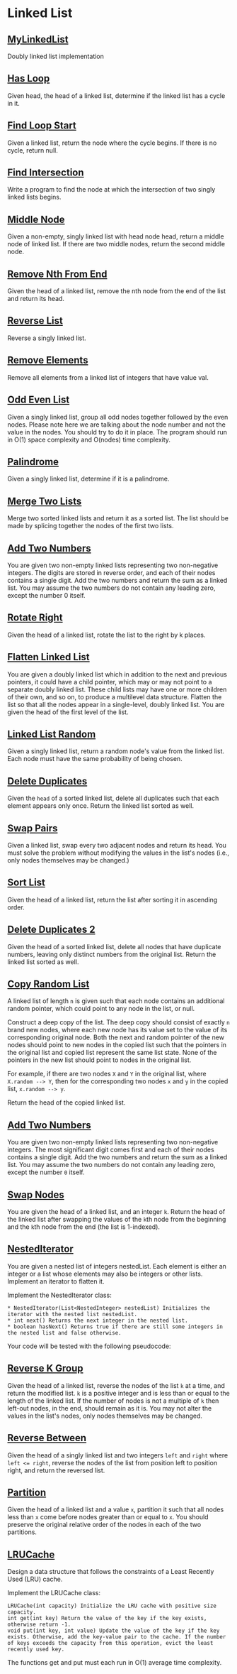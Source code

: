 # Linked List

## [MyLinkedList](./code/MyLinkedList.kt)
Doubly linked list implementation

## [Has Loop](./code/hasLoop.kt)
Given head, the head of a linked list, determine if the linked list has a cycle in it.

## [Find Loop Start](./code/findLoopStart.kt)
Given a linked list, return the node where the cycle begins. If there is no cycle, return null.

## [Find Intersection](./code/findIntersection.kt)
Write a program to find the node at which the intersection of two singly linked lists begins.

## [Middle Node](./code/middleNode.kt)
Given a non-empty, singly linked list with head node head, return a middle node of linked list. If there are two middle nodes, return the second middle node.

## [Remove Nth From End](./code/removeNthFromEnd.kt)
Given the head of a linked list, remove the nth node from the end of the list and return its head.

## [Reverse List](./code/reverseList.kt)
Reverse a singly linked list.

## [Remove Elements](./code/removeElements.kt)
Remove all elements from a linked list of integers that have value val.

## [Odd Even List](./code/oddEvenList.kt)
Given a singly linked list, group all odd nodes together followed by the even nodes. Please note here we are talking about the node number and not the value in the nodes. You should try to do it in place. The program should run in O(1) space complexity and O(nodes) time complexity.

## [Palindrome](./code/palindrome.kt)
Given a singly linked list, determine if it is a palindrome.

## [Merge Two Lists](./code/mergeTwoLists.kt)
Merge two sorted linked lists and return it as a sorted list. The list should be made by splicing together the nodes of the first two lists.

## [Add Two Numbers](./code/addTwoNumbers.kt)
You are given two non-empty linked lists representing two non-negative integers. The digits are stored in reverse order, and each of their nodes contains a single digit. Add the two numbers and return the sum as a linked list. You may assume the two numbers do not contain any leading zero, except the number 0 itself.

## [Rotate Right](./code/rotateRight.kt)
Given the head of a linked list, rotate the list to the right by k places.

## [Flatten Linked List](./code/flattenLinkedList.kt)
You are given a doubly linked list which in addition to the next and previous pointers, it could have a child pointer, which may or may not point to a separate doubly linked list. These child lists may have one or more children of their own, and so on, to produce a multilevel data structure. Flatten the list so that all the nodes appear in a single-level, doubly linked list. You are given the head of the first level of the list.

## [Linked List Random](./code/linkedListRandom.kt)
Given a singly linked list, return a random node's value from the linked list. Each node must have the same probability of being chosen.

## [Delete Duplicates](./code/deleteDuplicates.kt)
Given the `head` of a sorted linked list, delete all duplicates such that each element appears only once. Return the linked list sorted as well.

## [Swap Pairs](./code/swapPairs.kt)
Given a linked list, swap every two adjacent nodes and return its head. You must solve the problem without modifying the values in the list's nodes (i.e., only nodes themselves may be changed.)

## [Sort List](./code/sortList.kt)
Given the head of a linked list, return the list after sorting it in ascending order.

## [Delete Duplicates 2](./code/deleteDuplicates2.kt)
Given the head of a sorted linked list, delete all nodes that have duplicate numbers, leaving only distinct numbers from the original list. Return the linked list sorted as well.

## [Copy Random List](./code/copyRandomList.kt)
A linked list of length `n` is given such that each node contains an additional random pointer, which could point to any node in the list, or null.

Construct a deep copy of the list. The deep copy should consist of exactly `n` brand new nodes, where each new node has its value set to the value of its corresponding original node. Both the next and random pointer of the new nodes should point to new nodes in the copied list such that the pointers in the original list and copied list represent the same list state. None of the pointers in the new list should point to nodes in the original list.

For example, if there are two nodes `X` and `Y` in the original list, where `X.random --> Y`, then for the corresponding two nodes `x` and `y` in the copied list, `x.random --> y`.

Return the head of the copied linked list.

## [Add Two Numbers](./code/addTwoNumbers.kt)
You are given two non-empty linked lists representing two non-negative integers. The most significant digit comes first and each of their nodes contains a single digit. Add the two numbers and return the sum as a linked list. You may assume the two numbers do not contain any leading zero, except the number `0` itself.

## [Swap Nodes](./code/swapNodes.kt)
You are given the head of a linked list, and an integer `k`. Return the head of the linked list after swapping the values of the `k`th node from the beginning and the `k`th node from the end (the list is 1-indexed).

## [NestedIterator](./code/NestedIterator.kt)
You are given a nested list of integers nestedList. Each element is either an integer or a list whose elements may also be integers or other lists. Implement an iterator to flatten it.

Implement the NestedIterator class:

    * NestedIterator(List<NestedInteger> nestedList) Initializes the iterator with the nested list nestedList.
    * int next() Returns the next integer in the nested list.
    * boolean hasNext() Returns true if there are still some integers in the nested list and false otherwise.

Your code will be tested with the following pseudocode:

## [Reverse K Group](./code/reverseKGroup.kt)
Given the head of a linked list, reverse the nodes of the list `k` at a time, and return the modified list. `k` is a positive integer and is less than or equal to the length of the linked list. If the number of nodes is not a multiple of `k` then left-out nodes, in the end, should remain as it is. You may not alter the values in the list's nodes, only nodes themselves may be changed.

## [Reverse Between](./code/reverseBetween.kt)
Given the head of a singly linked list and two integers `left` and `right` where `left <= right`, reverse the nodes of the list from position left to position right, and return the reversed list.

## [Partition](./code/partition.kt)
Given the head of a linked list and a value `x`, partition it such that all nodes less than `x` come before nodes greater than or equal to `x`. You should preserve the original relative order of the nodes in each of the two partitions.

## [LRUCache](./code/LRUCache.kt)
Design a data structure that follows the constraints of a Least Recently Used (LRU) cache.

Implement the LRUCache class:

    LRUCache(int capacity) Initialize the LRU cache with positive size capacity.
    int get(int key) Return the value of the key if the key exists, otherwise return -1.
    void put(int key, int value) Update the value of the key if the key exists. Otherwise, add the key-value pair to the cache. If the number of keys exceeds the capacity from this operation, evict the least recently used key.

The functions get and put must each run in O(1) average time complexity.